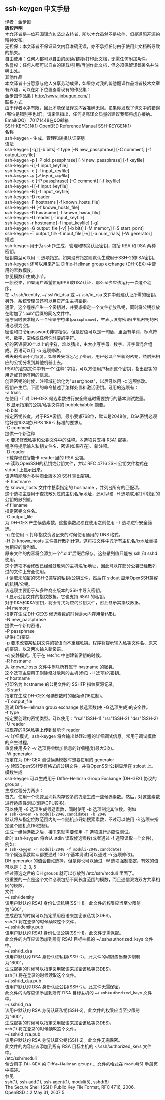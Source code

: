 ## ssh-keygen 中文手册  
译者：金步国  
**版权声明**  
本文译者是一位开源理念的坚定支持者，所以本文虽然不是软件，但是遵照开源的精神发布。  
无担保：本文译者不保证译文内容准确无误，亦不承担任何由于使用此文档所导致的损失。  
自由使用：任何人都可以自由的阅读/链接/打印此文档，无需任何附加条件。  
名誉权：任何人都可以自由的转载/引用/再创作此文档，但必须保留译者署名并注明出处。  
其他作品  
本文译者十分愿意与他人分享劳动成果，如果你对我的其他翻译作品或者技术文章有兴趣，可以在如下位置查看现有的作品集：  
金步国作品集 [ http://www.jinbuguo.com/ ]  
联系方式  
由于译者水平有限，因此不能保证译文内容准确无误。如果你发现了译文中的错误(哪怕是错别字也好)，请来信指出，任何提高译文质量的建议我都将虚心接纳。  
Email(QQ)：70171448在QQ邮箱  
SSH-KEYGEN(1)              OpenBSD Reference Manual              SSH-KEYGEN(1)  
名称  
ssh-keygen - 生成、管理和转换认证密钥  
语法  
ssh-keygen [-q] [-b bits] -t type [-N new_passphrase] [-C comment] [-f output_keyfile]  
ssh-keygen -p [-P old_passphrase] [-N new_passphrase] [-f keyfile]  
ssh-keygen -i [-f input_keyfile]  
ssh-keygen -e [-f input_keyfile]  
ssh-keygen -y [-f input_keyfile]  
ssh-keygen -c [-P passphrase] [-C comment] [-f keyfile]  
ssh-keygen -l [-f input_keyfile]  
ssh-keygen -B [-f input_keyfile]  
ssh-keygen -D reader  
ssh-keygen -F hostname [-f known_hosts_file]  
ssh-keygen -H [-f known_hosts_file]  
ssh-keygen -R hostname [-f known_hosts_file]  
ssh-keygen -U reader [-f input_keyfile]  
ssh-keygen -r hostname [-f input_keyfile] [-g]  
ssh-keygen -G output_file [-v] [-b bits] [-M memory] [-S start_point]  
ssh-keygen -T output_file -f input_file [-v] [-a num_trials] [-W generator]  
描述  
ssh-keygen 用于为 ssh(1)生成、管理和转换认证密钥，包括 RSA 和 DSA 两种密钥。  
密钥类型可以用 -t 选项指定。如果没有指定则默认生成用于SSH-2的RSA密钥。  
ssh-keygen 还可以用来产生 Diffie-Hellman group exchange (DH-GEX) 中使用的素数模数。  
参见模数和生成小节。  
一般说来，如果用户希望使用RSA或DSA认证，那么至少应该运行一次这个程序，  
在 ~/.ssh/identity, ~/.ssh/id_dsa 或 ~/.ssh/id_rsa 文件中创建认证所需的密钥。  
另外，系统管理员还可以用它产生主机密钥。  
通常，这个程序产生一个密钥对，并要求指定一个文件存放私钥，同时将公钥存放在附加了".pub"后缀的同名文件中。  
程序同时要求输入一个密语字符串(passphrase)，空表示没有密语(主机密钥的密语必须为空)。  
密语和口令(password)非常相似，但是密语可以是一句话，里面有单词、标点符号、数字、空格或任何你想要的字符。  
好的密语要30个以上的字符，难以猜出，由大小写字母、数字、非字母混合组成。密语可以用 -p 选项修改。  
丢失的密语不可恢复。如果丢失或忘记了密语，用户必须产生新的密钥，然后把相应的公钥分发到其他机器上去。  
RSA1的密钥文件中有一个"注释"字段，可以方便用户标识这个密钥，指出密钥的用途或其他有用的信息。  
创建密钥的时候，注释域初始化为"user@host"，以后可以用 -c 选项修改。  
密钥产生后，下面的命令描述了怎样处置和激活密钥。可用的选项有：  
-a trials  
在使用 -T 对 DH-GEX 候选素数进行安全筛选时需要执行的基本测试数量。  
-B      显示指定的公钥/私钥文件的 bubblebabble 摘要。  
-b bits  
指定密钥长度。对于RSA密钥，最小要求768位，默认是2048位。DSA密钥必须恰好是1024位(FIPS 186-2 标准的要求)。  
-C comment  
提供一个新注释  
-c      要求修改私钥和公钥文件中的注释。本选项只支持 RSA1 密钥。  
程序将提示输入私钥文件名、密语(如果存在)、新注释。  
-D reader  
下载存储在智能卡 reader 里的 RSA 公钥。  
-e      读取OpenSSH的私钥或公钥文件，并以 RFC 4716 SSH 公钥文件格式在 stdout 上显示出来。  
该选项能够为多种商业版本的 SSH 输出密钥。  
-F hostname  
在 known_hosts 文件中搜索指定的 hostname ，并列出所有的匹配项。  
这个选项主要用于查找散列过的主机名/ip地址，还可以和 -H 选项联用打印找到的公钥的散列值。  
-f filename  
指定密钥文件名。  
-G output_file  
为 DH-GEX 产生候选素数。这些素数必须在使用之前使用 -T 选项进行安全筛选。  
-g      在使用 -r 打印指纹资源记录的时候使用通用的 DNS 格式。  
-H      对 known_hosts 文件进行散列计算。这将把文件中的所有主机名/ip地址替换为相应的散列值。  
原来文件的内容将会添加一个".old"后缀后保存。这些散列值只能被 ssh 和 sshd 使用。  
这个选项不会修改已经经过散列的主机名/ip地址，因此可以在部分公钥已经散列过的文件上安全使用。  
-i      读取未加密的SSH-2兼容的私钥/公钥文件，然后在 stdout 显示OpenSSH兼容的私钥/公钥。  
该选项主要用于从多种商业版本的SSH中导入密钥。  
-l      显示公钥文件的指纹数据。它也支持 RSA1 的私钥。  
对于RSA和DSA密钥，将会寻找对应的公钥文件，然后显示其指纹数据。  
-M memory  
指定在生成 DH-GEXS 候选素数的时候最大内存用量(MB)。  
-N new_passphrase  
提供一个新的密语。  
-P passphrase  
提供(旧)密语。  
-p      要求改变某私钥文件的密语而不重建私钥。程序将提示输入私钥文件名、原来的密语、以及两次输入新密语。  
-q      安静模式。用于在 /etc/rc 中创建新密钥的时候。  
-R hostname  
从 known_hosts 文件中删除所有属于 hostname 的密钥。  
这个选项主要用于删除经过散列的主机(参见 -H 选项)的密钥。  
-r hostname  
打印名为 hostname 的公钥文件的 SSHFP 指纹资源记录。  
-S start  
指定在生成 DH-GEX 候选模数时的起始点(16进制)。  
-T output_file  
测试 Diffie-Hellman group exchange 候选素数(由 -G 选项生成)的安全性。  
-t type  
指定要创建的密钥类型。可以使用："rsa1"(SSH-1) "rsa"(SSH-2) "dsa"(SSH-2)  
-U reader  
把现存的RSA私钥上传到智能卡 reader  
-v      详细模式。ssh-keygen 将会输出处理过程的详细调试信息。常用于调试模数的产生过程。  
重复使用多个 -v 选项将会增加信息的详细程度(最大3次)。  
-W generator  
指定在为 DH-GEX 测试候选模数时想要使用的 generator  
-y      读取OpenSSH专有格式的公钥文件，并将OpenSSH公钥显示在 stdout 上。  
模数生成  
ssh-keygen 可以生成用于 Diffie-Hellman Group Exchange (DH-GEX) 协议的 groups 。  
生成过程分为两步：  
首先，使用一个快速且消耗内存较多的方法生成一些候选素数。然后，对这些素数进行适应性测试(消耗CPU较多)。  
可以使用 -G 选项生成候选素数，同时使用 -b 选项制定其位数。例如：  
``# ssh-keygen -G moduli-2048.candidates -b 2048``  
默认将从指定位数范围内的一个随机点开始搜索素数，不过可以使用 -S 选项来指定这个随机点(16进制)。  
生成一组候选数之后，接下来就需要使用 -T 选项进行适应性测试。  
此时 ssh-keygen 将会从 stdin 读取候选素数(或者通过 -f 选项读取一个文件)，例如：  
``# ssh-keygen -T moduli-2048 -f moduli-2048.candidates``  
每个候选素数默认都要通过 100 个基本测试(可以通过 -a 选项修改)。  
DH generator 的值会自动选择，但是你也可以通过 -W 选项强制指定。有效的值可以是： 2, 3, 5  
经过筛选之后的 DH groups 就可以存放到 /etc/ssh/moduli 里面了。  
很重要的一点是这个文件必须包括不同长度范围的模数，而且通信双方双方共享相同的模数。  
文件  
~/.ssh/identity  
该用户默认的 RSA1 身份认证私钥(SSH-1)。此文件的权限应当至少限制为"600"。  
生成密钥的时候可以指定采用密语来加密该私钥(3DES)。  
ssh(1) 将在登录的时候读取这个文件。  
~/.ssh/identity.pub  
该用户默认的 RSA1 身份认证公钥(SSH-1)。此文件无需保密。  
此文件的内容应该添加到所有 RSA1 目标主机的 ~/.ssh/authorized_keys 文件中。  
~/.ssh/id_dsa  
该用户默认的 DSA 身份认证私钥(SSH-2)。此文件的权限应当至少限制为"600"。  
生成密钥的时候可以指定采用密语来加密该私钥(3DES)。  
ssh(1) 将在登录的时候读取这个文件。  
~/.ssh/id_dsa.pub  
该用户默认的 DSA 身份认证公钥(SSH-2)。此文件无需保密。  
此文件的内容应该添加到所有 DSA 目标主机的 ~/.ssh/authorized_keys 文件中。  
~/.ssh/id_rsa  
该用户默认的 RSA 身份认证私钥(SSH-2)。此文件的权限应当至少限制为"600"。  
生成密钥的时候可以指定采用密语来加密该私钥(3DES)。  
ssh(1) 将在登录的时候读取这个文件。  
~/.ssh/id_rsa.pub  
该用户默认的 RSA 身份认证公钥(SSH-2)。此文件无需保密。  
此文件的内容应该添加到所有 RSA 目标主机的 ~/.ssh/authorized_keys 文件中。  
/etc/ssh/moduli  
包含用于 DH-GEX 的 Diffie-Hellman groups 。文件的格式在 moduli(5) 手册页中描述。  
参见  
ssh(1), ssh-add(1), ssh-agent(1), moduli(5), sshd(8)  
The Secure Shell (SSH) Public Key File Format, RFC 4716, 2006.  
OpenBSD 4.2                      May 31, 2007                                5  
